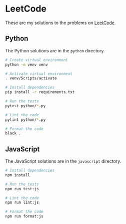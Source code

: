 # LeetCode

These are my solutions to the problems on [LeetCode](https://leetcode.com).

## Python

The Python solutions are in the `python` directory.

```bash
# Create virtual environment
python -m venv venv

# Activate virtual environment
. venv/Scripts/activate

# Install dependencies
pip install -r requirements.txt

# Run the tests
pytest python/*.py

# Lint the code
pylint python/*.py

# Format the code
black .
```

## JavaScript

The JavaScript solutions are in the `javascript` directory.

```bash
# Install dependencies
npm install

# Run the tests
npm run test:js

# Lint the code
npm run lint:js

# Format the code
npm run format:js
```
